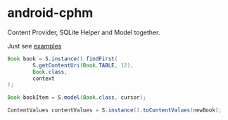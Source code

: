 android-cphm
==========

Content Provider, SQLite Helper and Model together.

Just see [examples](src/main/java/com/finallevel/cphm/example)

```java
Book book = S.instance().findFirst(
		S.getContentUri(Book.TABLE, 12),
		Book.class,
		context
);

Book bookItem = S.model(Book.class, cursor);

ContentValues contentValues = S.instance().toContentValues(newBook);
```
